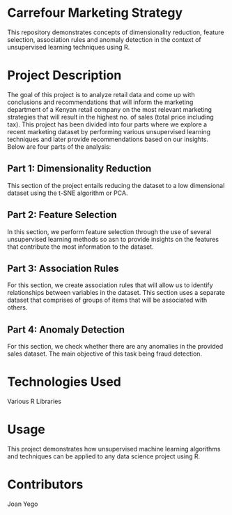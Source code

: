 # Carrefour Marketing Strategy

This repository demonstrates concepts of dimensionality reduction, feature selection, association rules and anomaly detection in the context of unsupervised learning techniques using R.

# Project Description

The goal of this project is to analyze retail data and come up with conclusions and recommendations that will inform the marketing department of a Kenyan retail company on the most relevant marketing strategies that will result in the highest no. of sales (total price including tax). This project has been divided into four parts where we explore a recent marketing dataset by performing various unsupervised learning techniques and later provide recommendations based on our insights. Below are four parts of the analysis:

## Part 1: Dimensionality Reduction

This section of the project entails reducing the dataset to a low dimensional dataset using the t-SNE algorithm or PCA. 

## Part 2: Feature Selection

In this section, we perform feature selection through the use of several unsupervised learning methods so asn to provide insights on the features that contribute the most information to the dataset.

## Part 3: Association Rules

For this section, we create association rules that will allow us to identify relationships between variables in the dataset. This section uses a separate dataset that comprises of groups of items that will be associated with others.

## Part 4: Anomaly Detection

For this section, we check whether there are any anomalies in the provided sales dataset. The main objective of this task being fraud detection.

# Technologies Used

Various R Libraries

# Usage

This project demonstrates how unsupervised machine learning algorithms and techniques can be applied to any data science project using R.

# Contributors

Joan Yego

